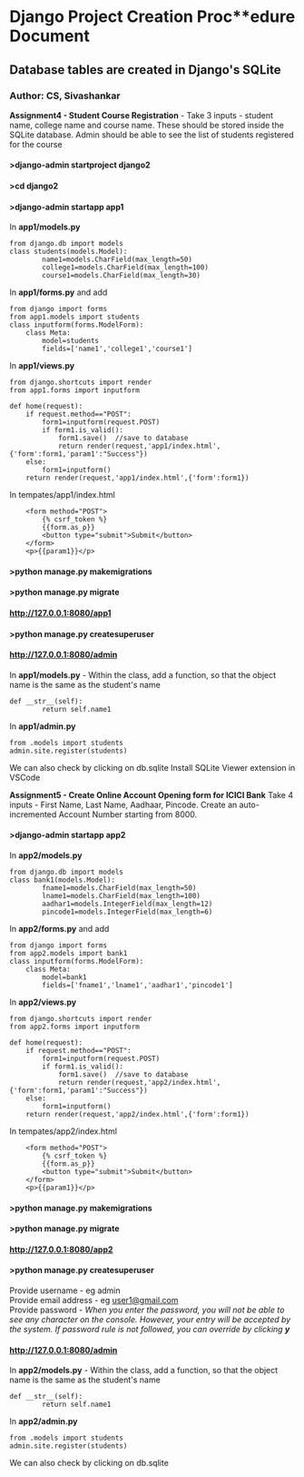 # Django Project Creation Proc**edure Document
## Database tables are created in Django's SQLite
### Author: CS, Sivashankar

**Assignment4 - Student Course Registration** - Take 3 inputs - student name, college name and course name. These should be stored inside the SQLite database. Admin should be able to see the list of students registered for the course

#### >django-admin startproject django2
#### >cd django2
#### >django-admin startapp app1


In **app1/models.py**
```
from django.db import models
class students(models.Model):
        name1=models.CharField(max_length=50)
        college1=models.CharField(max_length=100)
        course1=models.CharField(max_length=30)
```

In **app1/forms.py** and add
```
from django import forms
from app1.models import students
class inputform(forms.ModelForm):
    class Meta:
        model=students
        fields=['name1','college1','course1']
```

In **app1/views.py**
```
from django.shortcuts import render
from app1.forms import inputform

def home(request):
    if request.method=="POST":
        form1=inputform(request.POST)
        if form1.is_valid():
            form1.save()  //save to database
            return render(request,'app1/index.html',{'form':form1,'param1':"Success"})
    else:
        form1=inputform()
    return render(request,'app1/index.html',{'form':form1})
```


In tempates/app1/index.html
```
    <form method="POST">
        {% csrf_token %}
        {{form.as_p}}
        <button type="submit">Submit</button>
    </form>
    <p>{{param1}}</p>
```


#### >python manage.py makemigrations
#### >python manage.py migrate

#### http://127.0.0.1:8080/app1       
#### >python manage.py createsuperuser   
#### http://127.0.0.1:8080/admin

In **app1/models.py** - Within the class, add a function, so that the object name is the same as the student's name
```
def __str__(self):
        return self.name1
```
        
In **app1/admin.py**
```
from .models import students
admin.site.register(students)
```

We can also check by clicking on db.sqlite
Install SQLite Viewer extension in VSCode

**Assignment5 - Create Online Account Opening form for ICICI Bank** Take 4 inputs - First Name, Last Name, Aadhaar, Pincode. Create an auto-incremented Account Number starting from 8000.
#### >django-admin startapp app2


In **app2/models.py**
```
from django.db import models
class bank1(models.Model):
        fname1=models.CharField(max_length=50)
        lname1=models.CharField(max_length=100)
        aadhar1=models.IntegerField(max_length=12)
        pincode1=models.IntegerField(max_length=6)
```

In **app2/forms.py** and add
```
from django import forms
from app2.models import bank1
class inputform(forms.ModelForm):
    class Meta:
        model=bank1
        fields=['fname1','lname1','aadhar1','pincode1']
```

In **app2/views.py**
```
from django.shortcuts import render
from app2.forms import inputform

def home(request):
    if request.method=="POST":
        form1=inputform(request.POST)
        if form1.is_valid():
            form1.save()  //save to database
            return render(request,'app2/index.html',{'form':form1,'param1':"Success"})
    else:
        form1=inputform()
    return render(request,'app2/index.html',{'form':form1})
```


In tempates/app2/index.html
```
    <form method="POST">
        {% csrf_token %}
        {{form.as_p}}
        <button type="submit">Submit</button>
    </form>
    <p>{{param1}}</p>
```


#### >python manage.py makemigrations
#### >python manage.py migrate

#### http://127.0.0.1:8080/app2    
#### >python manage.py createsuperuser  

Provide username - eg admin   
Provide email address - eg user1@gmail.com  
Provide password - *When you enter the password, you will not be able to see any character on the console. However, your entry will be accepted by the system. If password rule is not followed, you can override by clicking **y***   
#### http://127.0.0.1:8080/admin

In **app2/models.py** - Within the class, add a function, so that the object name is the same as the student's name
```
def __str__(self):
        return self.name1
```
        
In **app2/admin.py**
```
from .models import students
admin.site.register(students)
```
We can also check by clicking on db.sqlite

